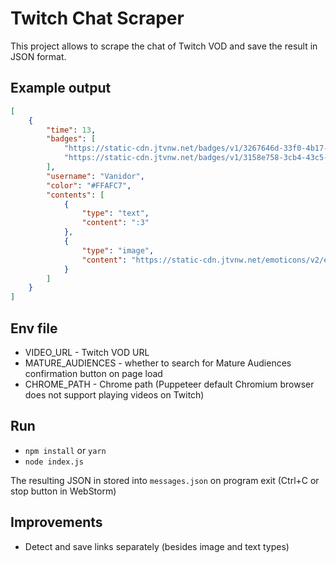 # Twitch Chat Scraper

This project allows to scrape the chat of Twitch VOD and save the result in JSON format.
## Example output
```json
[
    {
        "time": 13,
        "badges": [
            "https://static-cdn.jtvnw.net/badges/v1/3267646d-33f0-4b17-b3df-f923a41db1d0/1",
            "https://static-cdn.jtvnw.net/badges/v1/3158e758-3cb4-43c5-94b3-7639810451c5/1"
        ],
        "username": "Vanidor",
        "color": "#FFAFC7",
        "contents": [
            {
                "type": "text",
                "content": ":3"
            },
            {
                "type": "image",
                "content": "https://static-cdn.jtvnw.net/emoticons/v2/emotesv2_61bc9ef578ee473faa5e3d4533f4aff4/default/dark/1.0"
            }
        ]
    }
]
```

## Env file
- VIDEO_URL - Twitch VOD URL
- MATURE_AUDIENCES - whether to search for Mature Audiences confirmation button on page load
- CHROME_PATH - Chrome path (Puppeteer default Chromium browser does not support playing videos on Twitch)

## Run
- `npm install` or `yarn`
- `node index.js`


The resulting JSON in stored into `messages.json` on program exit (Ctrl+C or stop button in WebStorm)
## Improvements
- Detect and save links separately (besides image and text types)